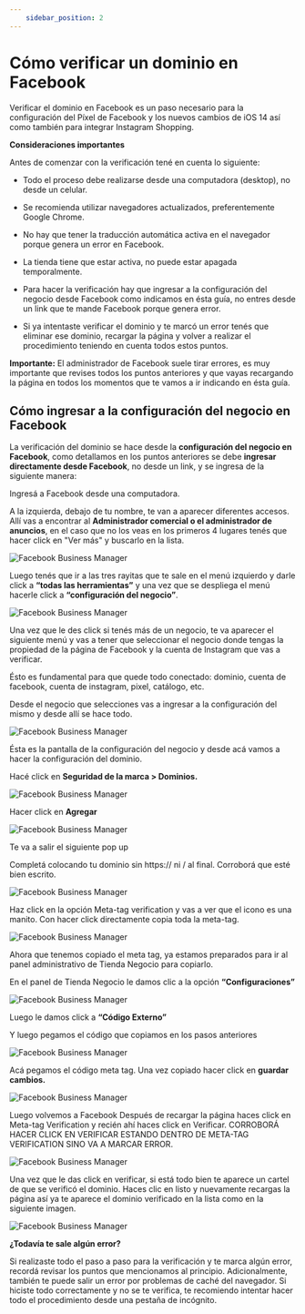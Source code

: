 ```yaml
---
    sidebar_position: 2
---
```


# Cómo verificar un dominio en Facebook

Verificar el dominio en Facebook es un paso necesario para la configuración del Píxel de Facebook y los nuevos cambios de iOS 14 así como también para integrar Instagram Shopping.

**Consideraciones importantes**

Antes de comenzar con la verificación tené en cuenta lo siguiente:

- Todo el proceso debe realizarse desde una computadora (desktop), no desde un celular.

- Se recomienda utilizar navegadores actualizados, preferentemente Google Chrome.

- No hay que tener la traducción automática activa en el navegador porque genera un error en Facebook.

- La tienda tiene que estar activa, no puede estar apagada temporalmente.

- Para hacer la verificación hay que ingresar a la configuración del negocio desde Facebook como indicamos en ésta guía, no entres desde un link que te mande Facebook porque genera error.

- Si ya intentaste verificar el dominio y te marcó un error tenés que eliminar ese dominio, recargar la página y volver a realizar el procedimiento teniendo en cuenta todos estos puntos.

**Importante:** El administrador de Facebook suele tirar errores, es muy importante que revises todos los puntos anteriores y
que vayas recargando la página en todos los momentos que te vamos a ir indicando en ésta guía.

## Cómo ingresar a la configuración del negocio en Facebook

La verificación del dominio se hace desde la **configuración del negocio en Facebook**, como detallamos en los puntos anteriores se debe **ingresar directamente desde Facebook**, no desde un link, y se ingresa de la siguiente manera:

Ingresá a Facebook desde una computadora.

A la izquierda, debajo de tu nombre, te van a aparecer diferentes
accesos. Allí vas a encontrar al **Administrador comercial o el administrador de anuncios**, en el caso que no los veas en los primeros 4 lugares tenés que hacer click en "Ver más" y buscarlo en la lista.

![](/Fotos/Configuraciones/Facebook/como-verificar-dominio2.png "Facebook Business Manager")

Luego tenés que ir a las tres rayitas que te sale en el menú izquierdo y darle click a **“todas las herramientas”** y una vez que se despliega el menú hacerle click a **“configuración del negocio”**. 

![](/Fotos/Configuraciones/Facebook/como-verificar-dominio3.png "Facebook Business Manager")

Una vez que le des click si tenés más de un negocio, te va aparecer el siguiente menú y vas a tener que seleccionar el negocio donde tengas la propiedad de la página de Facebook y la cuenta de Instagram que vas a verificar.

Ésto es fundamental para que quede todo conectado: dominio, cuenta de
facebook, cuenta de instagram, pixel, catálogo, etc.

Desde el negocio que selecciones vas a ingresar a la configuración del
mismo y desde allí se hace todo.

![](/Fotos/Configuraciones/Facebook/como-verificar-dominio4.png "Facebook Business Manager")

Ésta es la pantalla de la configuración del negocio y desde acá
vamos a hacer la configuración del dominio. 

Hacé click en **Seguridad de la marca > Dominios.**

![](/Fotos/Configuraciones/Facebook/como-verificar-dominio5.png "Facebook Business Manager")

Hacer click en **Agregar**

![](/Fotos/Configuraciones/Facebook/como-verificar-dominio6.png "Facebook Business Manager")

Te va a salir el siguiente pop up

Completá colocando tu dominio sin https:// ni / al final. Corroborá que esté bien escrito. 

![](/Fotos/Configuraciones/Facebook/como-verificar-dominio7.png "Facebook Business Manager")

Haz click en la opción Meta-tag verification y vas a ver que el icono es una manito. Con hacer click directamente copia toda la meta-tag.

![](/Fotos/Configuraciones/Facebook/como-verificar-dominio8.png "Facebook Business Manager")

Ahora que tenemos copiado el meta tag, ya estamos preparados para ir al panel administrativo de Tienda Negocio para copiarlo.

En el panel de Tienda Negocio le damos clic a la opción **“Configuraciones”**

![](/Fotos/Configuraciones/Facebook/como-verificar-dominio9.png "Facebook Business Manager")

Luego le damos click a **“Código Externo”**

Y luego pegamos el código que copiamos en los pasos anteriores

![](/Fotos/Configuraciones/Facebook/como-verificar-dominio10.png "Facebook Business Manager")

Acá pegamos el código meta tag. Una vez copiado hacer click en **guardar cambios.**

![](/Fotos/Configuraciones/Facebook/como-verificar-dominio11.png "Facebook Business Manager")

Luego volvemos a Facebook
Después de recargar la página haces click en Meta-tag Verification y recién ahí haces click en Verificar. CORROBORÁ HACER CLICK EN VERIFICAR ESTANDO DENTRO DE META-TAG VERIFICATION SINO VA A MARCAR ERROR.

![](/Fotos/Configuraciones/Facebook/como-verificar-dominio12.png "Facebook Business Manager")

Una vez que le das click en verificar, si está todo bien te aparece un cartel de que se verificó el dominio. Haces clic en listo y nuevamente recargas la página así ya te aparece el dominio verificado en la lista como en la siguiente imagen. 

![](/Fotos/Configuraciones/Facebook/como-verificar-dominio13.png "Facebook Business Manager")

**¿Todavía te sale algún error?**

Si realizaste todo el paso a paso para la verificación y te marca algún error, recordá revisar los puntos que mencionamos al principio.
Adicionalmente, también te puede salir un error por problemas de caché del navegador. Si hiciste todo correctamente y no se te verifica, te recomiendo intentar hacer todo el procedimiento desde una pestaña de incógnito.

